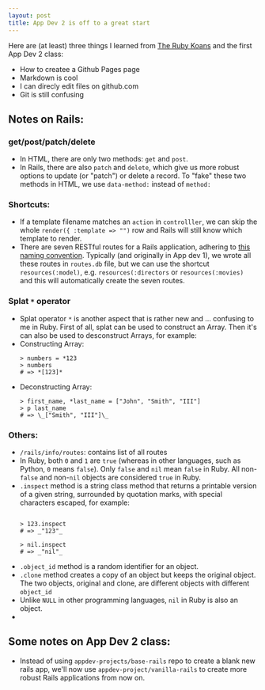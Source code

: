 ```yaml
---
layout: post
title: App Dev 2 is off to a great start
---
```


Here are (at least) three things I learned from [The Ruby Koans](http://rubykoans.com/) and the first App Dev 2 class:
- How to createe a Github Pages page
- Markdown is cool
- I can direcly edit files on github.com
- Git is still confusing


## Notes on Rails:


### get/post/patch/delete

- In HTML, there are only two methods: `get` and `post`. 
- In Rails, there are also `patch` and `delete`, which give us more robust options to update (or "patch") or delete a record. To "fake" these two methods in HTML, we use `data-method:` instead of `method:`


### Shortcuts:
- If a template filename matches an `action` in `controlller`, we can skip the whole `render({ :template => "")` row and Rails will still know which template to render.
- There are seven RESTful routes for a Rails application, adhering to [this naming convention](https://restfulapi.net/resource-naming/). Typically (and originally in App dev 1), we wrote all these routes in `routes.db` file, but we can use the shortcut `resources(:model)`, e.g. `resources(:directors` or `resources(:movies)` and this will automatically create the seven routes.

### Splat `*` operator
- Splat operator `*` is another aspect that is rather new and ... confusing to me in Ruby. First of all, splat can be used to construct an Array. Then it's can also be used to desconstruct Arrays, for example:
- Constructing Array:
  ```
  > numbers = *123
  > numbers
  # => *[123]*
  ```
- Deconstructing Array:
  ```
  > first_name, *last_name = ["John", "Smith", "III"]
  > p last_name
  # => \_["Smith", "III"]\_
  ```

### 


### Others:
- `/rails/info/routes`: contains list of all routes
- In Ruby, both `0` and `1` are `true` (whereas in other languages, such as Python, `0` means `false`). Only `false` and `nil` mean `false` in Ruby. All non-`false` and non-`nil` objects are considered `true` in Ruby. 
- `.inspect` method is a string class method that returns a printable version of a given string, surrounded by quotation marks, with special characters escaped, for example:
  <pre><code>
  > 123.inspect
  # => _"123"_
  
  > nil.inspect
  # => _"nil"_
  </pre></code>
- `.object_id` method is a random identifier for an object.
- `.clone` method creates a copy of an object but keeps the original object. The two objects, original and clone, are different objects with different `object_id`
- Unlike `NULL` in other programming languages, `nil` in Ruby is also an object.
- 

## Some notes on App Dev 2 class:
- Instead of using `appdev-projects/base-rails` repo to create a blank new rails app, we'll now use `appdev-project/vanilla-rails` to create more robust Rails applications from now on.

